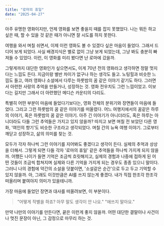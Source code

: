 ```yaml
---
title: "로마의 휴일"
date: "2025-04-27"
---
```


아주 유명한 영화이지만, 언제 영화를 보면 좋을지 때를 잡지 못했었다. 나는 뭐든 하고 싶은 때, 할 수 있을 것 같은 때가 아니면 잘 시도를 하지 못한다.

여행을 와서 며칠 쉬면서, 이제 이런 영화도 볼 수 있겠다 싶은 마음이 들었다. 그래서 드디어 보게 되었다. 사실 배경지식은 별로 없이 그냥 보게 되었는데, 그냥 봐도 충분히 빠져들 수 있었다. 이런, 이 영화를 미리 봤다면 난 로마에 갔을까. 

그렇게까지 대단한 영화인가 싶으면서도, 이게 70년 전의 영화라고 생각하면 정말 멋지다는 느낌도 든다. 지금이랑 별반 차이가 없구나 하는 생각도 들고. 노팅힐과 비슷한 느낌도 들고, 여러 영화나 소설에서 다루는 하룻밤의 꿈 같은 이야기 같기도 하다. 그러면서 아련한 사랑의 추억을 만들거나, 성장하는 것. 영화 전우치도 그런 느낌이었고. 이보다는 길지만 그래서 더 아련했던 메디슨 카운티의 다리도.

특별히 어떤 부분이 마음에 들었다기보다는, 영화 전체의 분위기와 장면들이 마음에 들었다. 그리고 그런 하룻밤의 꿈 같은 이야기를 떠올렸다. 어느 여행지에서의 꿈같은 하루의 이야기, 혹은 하룻밤의 꿈 같은 이야기. 아주 긴 이야기가 아니더라도, 혹은 하루는 아니더라도 다들 그런 추억들은 가지고 있지 않을까? 따지고 보면 며칠 전 보았던 다른 영화, '여인의 향기'도 비슷한 구조라고 생각되었다. 며칠 간의 뉴욕 여행 이야기. 그로부터 깨닫고 성장하고, 삶의 의미를 찾는 것. 

모두가 각자 하나씩 그런 이야기를 지어봐도 좋겠다고 생각이 든다. 실제의 추억과 상상을 더해서. 그렇게 되면 다들 각자 '로마의 휴일' 같은 추억들을 하나씩 가지게 되지 않을까. 어쨌든 나이가 들면 기억은 조금씩 흐릿해지고, 실제의 경험과 나중에 접하게 된 어떤 것들이 조금씩 합쳐지며 실제와 다른 기억을 가지게 되는 경우도 종종 있으니 말이다. 그러니 나의 경험에 약간의 소설을 덧붙이면, '소설같은 순간'으로 두고 두고 기억할 수 있지 않을까. 아, 그래도 이것만큼은 AI를 쓰지 않는게 좋겠다. 내가 직접 한조각 한조각 떠올리며 붙여야지 의미가 있을테니까.

가장 마음에 들었던 장면과 대사를 떠올려보면, 이 부분이다.

> "어떻게 작별을 하죠? 아무 말도 생각이 안 나요."
> "애쓰지 말아요."

만약 나만의 이야기를 만든다면, 끝은 이런게 좋지 않을까. 어떤 대단한 결말이나 사건이나 멋진 문장이 아닌, 그 감정으로 마무리 하는 것.